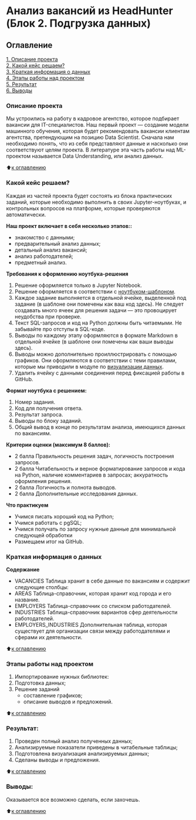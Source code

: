 # Анализ вакансий из HeadHunter (Блок 2. Подгрузка данных)

## Оглавление  
[1. Описание проекта](https://github.com/Jopel003/My_homework/blob/main/3.%20PROJECT-2_(SQL)/README.md#Описание-проекта)  
[2. Какой кейс решаем?](https://github.com/Jopel003/My_homework/blob/main/3.%20PROJECT-2_(SQL)/README.md#Какой-кейс-решаем)  
[3. Краткая информация о данных](https://github.com/Jopel003/My_homework/blob/main/3.%20PROJECT-2_(SQL)/README.md#Краткая-информация-о-данных)  
[4. Этапы работы над проектом](https://github.com/Jopel003/My_homework/blob/main/3.%20PROJECT-2_(SQL)/README.md#Этапы-работы-над-проектом)  
[5. Результат](https://github.com/Jopel003/My_homework/blob/main/3.%20PROJECT-2_(SQL)/README.md#Результат)  
[6. Выводы](https://github.com/Jopel003/My_homework/blob/main/3.%20PROJECT-2_(SQL)/README.md#Выводы)     

### Описание проекта    
Мы устроились на работу в кадровое агентство, которое подбирает вакансии для IT-специалистов. Наш первый проект — создание модели машинного обучения, которая будет рекомендовать вакансии клиентам агентства, претендующим на позицию Data Scientist. Сначала нам необходимо понять, что из себя представляют данные и насколько они соответствуют целям проекта. В литературе эта часть работы над ML-проектом называется Data Understanding, или анализ данных.

:arrow_up:[к оглавлению](https://github.com/Jopel003/My_homework/blob/main/3.%20PROJECT-2_(SQL)/README.md#Оглавление)


### Какой кейс решаем?    
Каждая из частей проекта будет состоять из блока практических заданий, которые необходимо выполнить в своих Jupyter-ноутбуках, и контрольных вопросов на платформе, которые проверяются автоматически.

**Наш проект включает в себя несколько этапов::**  
* знакомство с данными;
* предварительный анализ данных;
* детальный анализ вакансий;
* анализ работодателей;
* предметный анализ.

**Требования к оформлению ноутбука-решения**
1. Решение оформляется только в Jupyter Notebook.
2. Решение оформляется в соответствии с [ноутбуком-шаблоном](https://lms.skillfactory.ru/assets/courseware/v1/a39c1eedaae738f78d85c950f78223fa/asset-v1:SkillFactory+DSPR-2.0+14JULY2021+type@asset+block/Project_2_%D0%9D%D0%BE%D1%83%D1%82%D0%B1%D1%83%D0%BA_%D1%88%D0%B0%D0%B1%D0%BB%D0%BE%D0%BD.ipynb).
3. Каждое задание выполняется в отдельной ячейке, выделенной под задание (в шаблоне они помечены как ваш код здесь). Не следует создавать много ячеек для решения задачи — это провоцирует неудобства при проверке.
4. Текст SQL-запросов и код на Python должны быть читаемыми. Не забывайте про отступы в SQL-коде.
5. Выводы по каждому этапу оформляются в формате Markdown в отдельной ячейке (в шаблоне они помечены как ваши выводы здесь).
6. Выводы можно дополнительно проиллюстрировать с помощью графиков. Они оформляются в соответствии с теми правилами, которые мы приводили в модуле по [визуализации данных](https://lms.skillfactory.ru/courses/course-v1:SkillFactory+DSPR-2.0+14JULY2021/jump_to_id/1fa00a018157484a9bae5d4557ef3e7c).
7. Удалить ячейку с данными соединения перед фиксацией работы в GitHub.

**Формат ноутбука с решением:**     
1. Номер задания.
2. Код для получения ответа.
3. Результат запроса.
4. Выводы по блоку заданий.
5. Общий вывод в конце по результатам анализа, имеющихся данных по вакансиям.


**Критерии оценки (максимум 8 баллов):**    
- 2 балла	Правильность решения задач, логичность построения запросов.
- 2 балла	Читабельность и верное форматирование запросов и кода на Python, наличие комментариев в запросах; аккуратность оформления решения.
- 2 балла	Логичность и полнота выводов.
- 2 балла	Дополнительные исследования данных.

**Что практикуем**     
- Учимся писать хороший код на Python;
- Учимся работать с pgSQL;
- Учимся получать по запросу нужные данные для минимальной следующей обработки
- Размещаем итог на GitHub.


### Краткая информация о данных

**Содержание**
* VACANCIES Таблица хранит в себе данные по вакансиям и содержит следующие столбцы:
* AREAS Таблица-справочник, которая хранит код города и его название.
* EMPLOYERS Таблица-справочник со списком работодателей.
* INDUSTRIES Таблица-справочник вариантов сфер деятельности работодателей.
* EMPLOYERS_INDUSTRIES Дополнительная таблица, которая существует для организации связи между работодателями и сферами их деятельности.

:arrow_up:[к оглавлению](https://github.com/Jopel003/My_homework/blob/main/3.%20PROJECT-2_(SQL)/README.md#Оглавление)


### Этапы работы над проектом  
1. Импортирование нужных библиотек:
2. Подготовка данных;
3. Решение заданий
   - составление графиков;
   - описание выводов и предложений.


:arrow_up:[к оглавлению](https://github.com/Jopel003/My_homework/blob/main/3.%20PROJECT-2_(SQL)/README.md#Оглавление)


### Результат:  
   1. Проведен полный анализ полученных данных;
   2. Анализируемые показатели приведены в читабельные таблицы;
   3. Подготовлена визуализация анализируемых данных; 
   4. Сделаны выводы и предложения.

:arrow_up:[к оглавлению](https://github.com/Jopel003/My_homework/blob/main/3.%20PROJECT-2_(SQL)/README.md#Оглавление)


### Выводы:  
Оказывается все возможно сделать, если захочешь.

:arrow_up:[к оглавлению](https://github.com/Jopel003/My_homework/blob/main/3.%20PROJECT-2_(SQL)/README.md#Оглавление)
